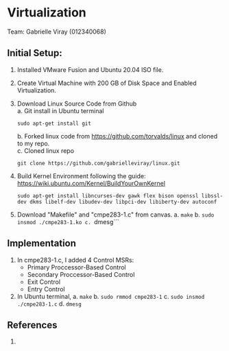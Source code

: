 # Virtualization

Team: Gabrielle Viray (012340068)

## Initial Setup:
  1. Installed VMware Fusion and Ubuntu 20.04 ISO file.
  2. Create Virtual Machine with 200 GB of Disk Space and Enabled Virtualization.
  3. Download Linux Source Code from Github<br>
     a. Git install in Ubuntu terminal
     ```
     sudo apt-get install git
     ```
     b. Forked linux code from https://github.com/torvalds/linux and cloned to my repo.<br>
     c. Cloned linux repo<br>
     ```
     git clone https://github.com/gabrielleviray/linux.git
     ```
   4. Build Kernel Environment following the guide: https://wiki.ubuntu.com/Kernel/BuildYourOwnKernel<br>
      ```
      sudo apt-get install libncurses-dev gawk flex bison openssl libssl-dev dkms libelf-dev libudev-dev libpci-dev libiberty-dev autoconf
      ```
    
   5. Download "Makefile" and "cmpe283-1.c" from canvas.
      a. ```make```
      b. ```sudo insmod ./cmpe283-1.ko
      c. ```dmesg```

## Implementation
  1.  In cmpe283-1.c, I added 4 Control MSRs:
      - Primary Proccessor-Based Control
      - Secondary Proccessor-Based Control
      - Exit Control
      - Entry Control
  2. In Ubuntu terminal,
      a. ```make```
      b. ```sudo rmmod cmpe283-1```
      c. ```sudo insmod ./cmpe283-1.c```
      d. ```dmesg```


## References
1. 
